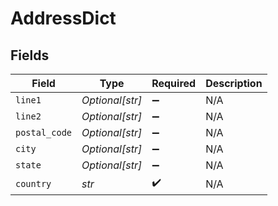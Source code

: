 # AddressDict


## Fields

| Field              | Type               | Required           | Description        |
| ------------------ | ------------------ | ------------------ | ------------------ |
| `line1`            | *Optional[str]*    | :heavy_minus_sign: | N/A                |
| `line2`            | *Optional[str]*    | :heavy_minus_sign: | N/A                |
| `postal_code`      | *Optional[str]*    | :heavy_minus_sign: | N/A                |
| `city`             | *Optional[str]*    | :heavy_minus_sign: | N/A                |
| `state`            | *Optional[str]*    | :heavy_minus_sign: | N/A                |
| `country`          | *str*              | :heavy_check_mark: | N/A                |